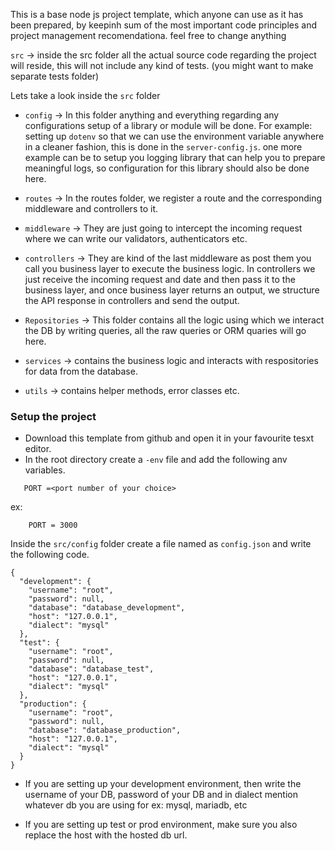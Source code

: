 This is a base node js project template, which anyone can use as it has been prepared, by keepinh sum of the most important code principles and project management recomendationa. feel free to change anything

`src` -> inside the src folder all the actual source code regarding the project will reside, this will not include any kind of tests. (you might want to make separate tests folder)

Lets take a look inside the `src` folder

 - `config` -> In this folder anything and everything regarding any configurations setup of a library or module will be done. For example: setting up `dotenv` so that we can use the environment variable anywhere in a cleaner fashion, this is done in the `server-config.js`. one more example can be to setup you logging library that can help you to prepare meaningful logs, so configuration for this library should also be done here.

 - `routes` -> In the routes folder, we register a route and the corresponding middleware and controllers to it.

 - `middleware` -> They are just going to intercept the incoming request where we can write our validators, authenticators etc.

 - `controllers` -> They are kind of the last middleware as post them you call you business layer to execute the business logic. In controllers we just receive the incoming request and date and then pass it to the business layer, and once business layer returns an output, we structure the API response in controllers and send the output.

 - `Repositories` -> This folder contains all the logic using which we interact the DB by writing queries, all the raw queries or ORM quaries will go here.

 - `services` -> contains the business logic and interacts with respositories for data from the database.

 - `utils` -> contains helper methods, error classes etc.

### Setup the project

 - Download this template from github and open it in your favourite tesxt editor. 
 - In the root directory create a `-env` file and add the following anv variables.
 ```
    PORT =<port number of your choice>
 ```
 ex: 
```
    PORT = 3000
``` 
Inside the `src/config` folder create a file named as `config.json` and write the following code.
```
{
  "development": {
    "username": "root",
    "password": null,
    "database": "database_development",
    "host": "127.0.0.1",
    "dialect": "mysql"
  },
  "test": {
    "username": "root",
    "password": null,
    "database": "database_test",
    "host": "127.0.0.1",
    "dialect": "mysql"
  },
  "production": {
    "username": "root",
    "password": null,
    "database": "database_production",
    "host": "127.0.0.1",
    "dialect": "mysql"
  }
}
```
 - If you are setting up your development environment, then write the username of your DB, password of your DB and in dialect mention whatever db you are using for ex: mysql, mariadb, etc

 - If you are setting up test or prod environment, make sure you also replace the host with the hosted db url.
